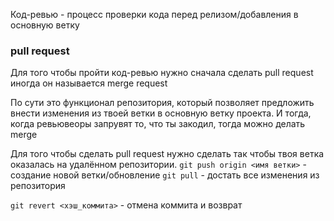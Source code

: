 Код-ревью - процесс проверки кода перед релизом/добавления в основную ветку


### pull request

Для того чтобы пройти код-ревью нужно сначала сделать pull request иногда он называется merge request

По сути это функционал репозитория, который позволяет предложить внести изменения из твоей ветки в основную ветку проекта. И тогда, когда ревьювеоры запрувят то, что ты закодил, тогда можно делать merge

Для того чтобы сделать pull request нужно сделать так чтобы твоя ветка оказалась на удалённом репозитории.
`git push origin <имя ветки>` - создание новой ветки/обновление
`git pull` - достать все изменения из репозитория

`git revert <хэш_коммита>` - отмена коммита и возврат
